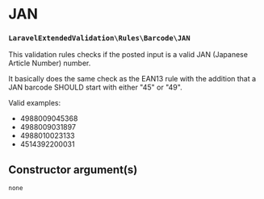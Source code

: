 # JAN
### `LaravelExtendedValidation\Rules\Barcode\JAN`

This validation rules checks if the posted input is a valid JAN (Japanese Article Number) number.

It basically does the same check as the EAN13 rule with the addition that a JAN barcode SHOULD start with either "45" or "49".

Valid examples:

- 4988009045368
- 4988009031897
- 4988010023133
- 4514392200031

## Constructor argument(s)

```php
none
```